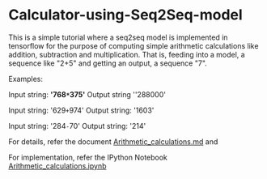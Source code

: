 # Calculator-using-Seq2Seq-model

This is a simple tutorial where a seq2seq model is implemented in tensorflow for the purpose of computing simple arithmetic calculations like addition, subtraction and multiplication. That is, feeding into a model, a sequence like "2+5" and getting an output, a sequence "7".

Examples:

Input string: **'768`*`375'**
Output string ''288000'

Input string: '629`+`974' 
Output string: '1603'

Input string: '284`-`70'
Output string: '214'

For details, refer the document [Arithmetic_calculations.md](https://github.com/Vishwa22/Calculator-using-Seq2Seq-model/blob/master/Arithmetic_calculations.md)  and

For implementation, refer the IPython Notebook [Arithmetic_calculations.ipynb](https://github.com/Vishwa22/Calculator-using-Seq2Seq-model/blob/master/Arithmetic_calculations.ipynb)
